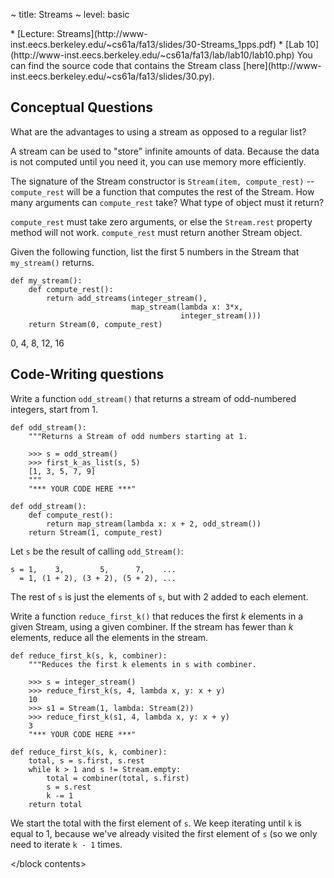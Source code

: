 ~ title: Streams
~ level: basic

<block references>
* [Lecture: Streams](http://www-inst.eecs.berkeley.edu/~cs61a/fa13/slides/30-Streams_1pps.pdf)
* [Lab 10](http://www-inst.eecs.berkeley.edu/~cs61a/fa13/lab/lab10/lab10.php)
</block references>

<block notes>
You can find the source code that contains the Stream class
[here](http://www-inst.eecs.berkeley.edu/~cs61a/fa13/slides/30.py).
</block notes>

<block contents>

Conceptual Questions
--------------------

<question>

What are the advantages to using a stream as opposed to a regular
list?

<solution>

A stream can be used to "store" infinite amounts of data. Because the
data is not computed until you need it, you can use memory more
efficiently.

</solution>

<question>

The signature of the Stream constructor is `Stream(item, compute_rest)`
-- `compute_rest` will be a function that computes the rest of the
Stream. How many arguments can `compute_rest` take? What type of object
must it return?

<solution>

`compute_rest` must take zero arguments, or else the `Stream.rest`
property method will not work. `compute_rest` must return another
Stream object.

</solution>

<question>

Given the following function, list the first 5 numbers in the Stream
that `my_stream()` returns.

    def my_stream():
        def compute_rest():
            return add_streams(integer_stream(),
                               map_stream(lambda x: 3*x,
                                          integer_stream()))
        return Stream(0, compute_rest)

<solution>

0, 4, 8, 12, 16

</solution>

Code-Writing questions
----------------------

<question>

Write a function `odd_stream()` that returns a stream of odd-numbered
integers, start from 1.

    def odd_stream():
        """Returns a Stream of odd numbers starting at 1.

        >>> s = odd_stream()
        >>> first_k_as_list(s, 5)
        [1, 3, 5, 7, 9]
        """
        "*** YOUR CODE HERE ***"


<solution>

    def odd_stream():
        def compute_rest():
            return map_stream(lambda x: x + 2, odd_stream())
        return Stream(1, compute_rest)

Let `s` be the result of calling `odd_Stream()`:

    s = 1,    3,        5,      7,    ...
      = 1, (1 + 2), (3 + 2), (5 + 2), ...

The rest of `s` is just the elements of `s`, but with 2 added to each
element.

</solution>

<question>

Write a function `reduce_first_k()` that reduces the first *k*
elements in a given Stream, using a given combiner. If the stream has
fewer than *k* elements, reduce all the elements in the stream.

    def reduce_first_k(s, k, combiner):
        """Reduces the first k elements in s with combiner.

        >>> s = integer_stream()
        >>> reduce_first_k(s, 4, lambda x, y: x + y)
        10
        >>> s1 = Stream(1, lambda: Stream(2))
        >>> reduce_first_k(s1, 4, lambda x, y: x + y)
        3
        "*** YOUR CODE HERE ***"

<solution>

    def reduce_first_k(s, k, combiner):
        total, s = s.first, s.rest
        while k > 1 and s != Stream.empty:
            total = combiner(total, s.first)
            s = s.rest
            k -= 1
        return total

We start the total with the first element of `s`. We keep iterating
until `k` is equal to 1, because we've already visited the first
element of `s` (so we only need to iterate `k - 1` times.

</solution>

</block contents>
